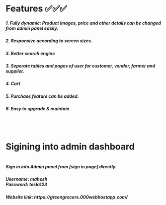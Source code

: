 <h1>Features ✅✅✅ </h1>
   <h5> 1. Fully dynamic: Product images, price and other details can be changed from admin panel easily.</h5>
   <h5> 2. Responsive according to screen sizes. </h5>
   <h5> 3. Better search engine  </h5>
   <h5> 3. Seperate tables and pages of user for customer, vendor, farmer and supplier. </h5>
   <h5> 4. Cart   </h5>
   <h5> 5. Purchase feature can be added.  </h5>
   <h5> 6. Easy to upgrade & maintain  </h5>
   </br></br>
<h1> Sigining into admin dashboard <h1> 
 <h5>Sign in into Admin panel from [sign in page] directly.</h5>
<h5>Username: mahesh <BR>
Password: tesla123 </h5>

<h5>Website link: https://greengrocers.000webhostapp.com/ </h5>
